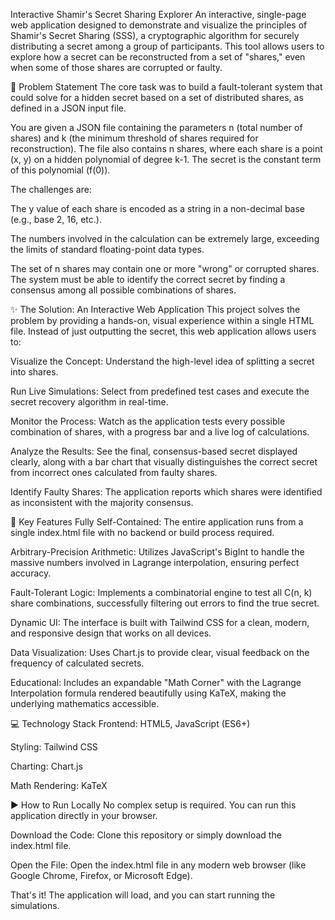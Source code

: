 Interactive Shamir's Secret Sharing Explorer
An interactive, single-page web application designed to demonstrate and visualize the principles of Shamir's Secret Sharing (SSS), a cryptographic algorithm for securely distributing a secret among a group of participants. This tool allows users to explore how a secret can be reconstructed from a set of "shares," even when some of those shares are corrupted or faulty.

📜 Problem Statement
The core task was to build a fault-tolerant system that could solve for a hidden secret based on a set of distributed shares, as defined in a JSON input file.

You are given a JSON file containing the parameters n (total number of shares) and k (the minimum threshold of shares required for reconstruction). The file also contains n shares, where each share is a point (x, y) on a hidden polynomial of degree k-1. The secret is the constant term of this polynomial (f(0)).

The challenges are:

The y value of each share is encoded as a string in a non-decimal base (e.g., base 2, 16, etc.).

The numbers involved in the calculation can be extremely large, exceeding the limits of standard floating-point data types.

The set of n shares may contain one or more "wrong" or corrupted shares. The system must be able to identify the correct secret by finding a consensus among all possible combinations of shares.

✨ The Solution: An Interactive Web Application
This project solves the problem by providing a hands-on, visual experience within a single HTML file. Instead of just outputting the secret, this web application allows users to:

Visualize the Concept: Understand the high-level idea of splitting a secret into shares.

Run Live Simulations: Select from predefined test cases and execute the secret recovery algorithm in real-time.

Monitor the Process: Watch as the application tests every possible combination of shares, with a progress bar and a live log of calculations.

Analyze the Results: See the final, consensus-based secret displayed clearly, along with a bar chart that visually distinguishes the correct secret from incorrect ones calculated from faulty shares.

Identify Faulty Shares: The application reports which shares were identified as inconsistent with the majority consensus.

🚀 Key Features
Fully Self-Contained: The entire application runs from a single index.html file with no backend or build process required.

Arbitrary-Precision Arithmetic: Utilizes JavaScript's BigInt to handle the massive numbers involved in Lagrange interpolation, ensuring perfect accuracy.

Fault-Tolerant Logic: Implements a combinatorial engine to test all C(n, k) share combinations, successfully filtering out errors to find the true secret.

Dynamic UI: The interface is built with Tailwind CSS for a clean, modern, and responsive design that works on all devices.

Data Visualization: Uses Chart.js to provide clear, visual feedback on the frequency of calculated secrets.

Educational: Includes an expandable "Math Corner" with the Lagrange Interpolation formula rendered beautifully using KaTeX, making the underlying mathematics accessible.

💻 Technology Stack
Frontend: HTML5, JavaScript (ES6+)

Styling: Tailwind CSS

Charting: Chart.js

Math Rendering: KaTeX

▶️ How to Run Locally
No complex setup is required. You can run this application directly in your browser.

Download the Code: Clone this repository or simply download the index.html file.

Open the File: Open the index.html file in any modern web browser (like Google Chrome, Firefox, or Microsoft Edge).

That's it! The application will load, and you can start running the simulations.
